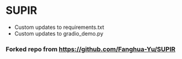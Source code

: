 # SUPIR
- Custom updates to requirements.txt
- Custom updates to gradio_demo.py

### Forked repo from https://github.com/Fanghua-Yu/SUPIR
